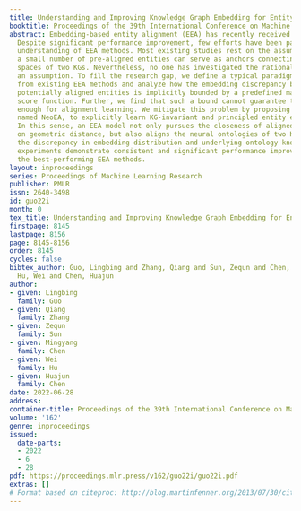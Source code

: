 ```yaml
---
title: Understanding and Improving Knowledge Graph Embedding for Entity Alignment
booktitle: Proceedings of the 39th International Conference on Machine Learning
abstract: Embedding-based entity alignment (EEA) has recently received great attention.
  Despite significant performance improvement, few efforts have been paid to facilitate
  understanding of EEA methods. Most existing studies rest on the assumption that
  a small number of pre-aligned entities can serve as anchors connecting the embedding
  spaces of two KGs. Nevertheless, no one has investigated the rationality of such
  an assumption. To fill the research gap, we define a typical paradigm abstracted
  from existing EEA methods and analyze how the embedding discrepancy between two
  potentially aligned entities is implicitly bounded by a predefined margin in the
  score function. Further, we find that such a bound cannot guarantee to be tight
  enough for alignment learning. We mitigate this problem by proposing a new approach,
  named NeoEA, to explicitly learn KG-invariant and principled entity embeddings.
  In this sense, an EEA model not only pursues the closeness of aligned entities based
  on geometric distance, but also aligns the neural ontologies of two KGs by eliminating
  the discrepancy in embedding distribution and underlying ontology knowledge. Our
  experiments demonstrate consistent and significant performance improvement against
  the best-performing EEA methods.
layout: inproceedings
series: Proceedings of Machine Learning Research
publisher: PMLR
issn: 2640-3498
id: guo22i
month: 0
tex_title: Understanding and Improving Knowledge Graph Embedding for Entity Alignment
firstpage: 8145
lastpage: 8156
page: 8145-8156
order: 8145
cycles: false
bibtex_author: Guo, Lingbing and Zhang, Qiang and Sun, Zequn and Chen, Mingyang and
  Hu, Wei and Chen, Huajun
author:
- given: Lingbing
  family: Guo
- given: Qiang
  family: Zhang
- given: Zequn
  family: Sun
- given: Mingyang
  family: Chen
- given: Wei
  family: Hu
- given: Huajun
  family: Chen
date: 2022-06-28
address:
container-title: Proceedings of the 39th International Conference on Machine Learning
volume: '162'
genre: inproceedings
issued:
  date-parts:
  - 2022
  - 6
  - 28
pdf: https://proceedings.mlr.press/v162/guo22i/guo22i.pdf
extras: []
# Format based on citeproc: http://blog.martinfenner.org/2013/07/30/citeproc-yaml-for-bibliographies/
---
```

